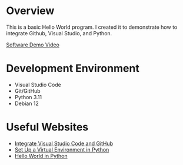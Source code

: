 # Overview

This is a basic Hello World program. I created it to demonstrate how to integrate Github, Visual Studio, and Python.

[Software Demo Video](http://youtube.link.goes.here)

# Development Environment

* Visual Studio Code
* Git/GitHub
* Python 3.11
* Debian 12

# Useful Websites

* [Integrate Visual Studio Code and GitHub](https://code.visualstudio.com/docs/sourcecontrol/github)
* [Set Up a Virtual Environment in Python](https://www.freecodecamp.org/news/how-to-setup-virtual-environments-in-python/)
* [Hello World in Python](https://www.learnpython.org/en/Hello,_World!)